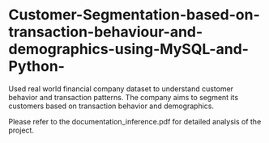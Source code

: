 # Customer-Segmentation-based-on-transaction-behaviour-and-demographics-using-MySQL-and-Python-
Used real world financial company dataset to understand customer behavior and transaction patterns. The company aims to segment its customers based on transaction behavior and demographics. 

Please refer to the documentation_inference.pdf for detailed analysis of the project.
